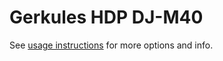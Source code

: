 # Gerkules HDP DJ-M40
See [usage instructions](https://github.com/jaakkopasanen/AutoEq#usage) for more options and info.